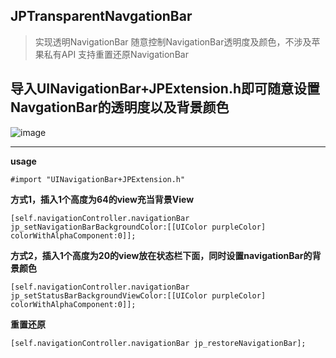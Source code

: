 ## JPTransparentNavgationBar
> 实现透明NavigationBar
> 随意控制NavigationBar透明度及颜色，不涉及苹果私有API
> 支持重置还原NavigationBar

**导入UINavigationBar+JPExtension.h即可随意设置NavgationBar的透明度以及背景颜色**
----
![image](https://github.com/XiFengLang/JPTransparentNavgationBar/raw/master/NavigationBarGif.gif)

---
**usage**

```Object-C
#import "UINavigationBar+JPExtension.h"
```

**方式1，插入1个高度为64的view充当背景View**
```Object-C
[self.navigationController.navigationBar jp_setNavigationBarBackgroundColor:[[UIColor purpleColor] colorWithAlphaComponent:0]];
```

**方式2，插入1个高度为20的view放在状态栏下面，同时设置navigationBar的背景颜色**
```Object-C
[self.navigationController.navigationBar jp_setStatusBarBackgroundViewColor:[[UIColor purpleColor] colorWithAlphaComponent:0]];
```

**重置还原**

```Object-C
[self.navigationController.navigationBar jp_restoreNavigationBar];
```
